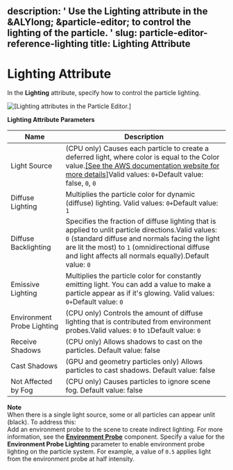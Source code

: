 description: ' Use the Lighting attribute in the &ALYlong; &particle-editor; to control
  the lighting of the particle. '
slug: particle-editor-reference-lighting
title: Lighting Attribute
---
# Lighting Attribute<a name="particle-editor-reference-lighting"></a>

In the **Lighting** attribute, specify how to control the particle lighting\.

![\[Lighting attributes in the Particle Editor.\]](/images/userguide/particles/particle-editor-lighting.png)


**Lighting Attribute Parameters**  

| Name | Description | 
| --- | --- | 
| Light Source | \(CPU only\) Causes each particle to create a deferred light, where color is equal to the Color value\.[\[See the AWS documentation website for more details\]](http://docs.aws.amazon.com/lumberyard/latest/userguide/particle-editor-reference-lighting.html)Valid values: `0+`Default value: false, `0`, `0` | 
| Diffuse Lighting | Multiplies the particle color for dynamic \(diffuse\) lighting\. Valid values: `0+`Default value: `1` | 
| Diffuse Backlighting | Specifies the fraction of diffuse lighting that is applied to unlit particle directions\.Valid values: `0` \(standard diffuse and normals facing the light are lit the most\) to `1` \(omnidirectional diffuse and light affects all normals equally\)\.Default value: `0` | 
| Emissive Lighting | Multiplies the particle color for constantly emitting light\. You can add a value to make a particle appear as if it's glowing\. Valid values: `0+`Default value: `0` | 
| Environment Probe Lighting | \(CPU only\) Controls the amount of diffuse lighting that is contributed from environment probes\.Valid values: `0` to `1`Default value: `0` | 
| Receive Shadows | \(CPU only\) Allows shadows to cast on the particles\. Default value: false | 
| Cast Shadows | \(GPU and geometry particles only\) Allows particles to cast shadows\. Default value: false | 
| Not Affected by Fog | \(CPU only\) Causes particles to ignore scene fog\. Default value: false | 

**Note**  
When there is a single light source, some or all particles can appear unlit \(black\)\. To address this:  
Add an environment probe to the scene to create indirect lighting\. For more information, see the **[Environment Probe](component-environment-probe.md)** component\.
Specify a value for the **Environment Probe Lighting** parameter to enable environment probe lighting on the particle system\. For example, a value of `0.5` applies light from the environment probe at half intensity\.